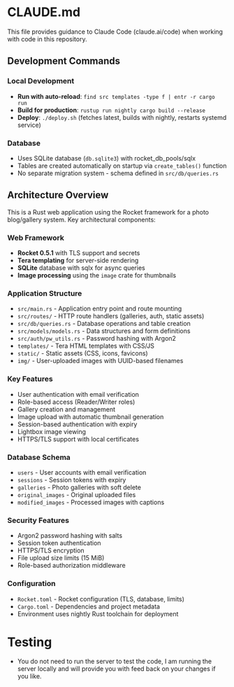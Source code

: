 # CLAUDE.md

This file provides guidance to Claude Code (claude.ai/code) when working with code in this repository.

## Development Commands

### Local Development

- **Run with auto-reload**: `find src templates -type f | entr -r cargo run`
- **Build for production**: `rustup run nightly cargo build --release`
- **Deploy**: `./deploy.sh` (fetches latest, builds with nightly, restarts systemd service)

### Database

- Uses SQLite database (`db.sqlite3`) with rocket_db_pools/sqlx
- Tables are created automatically on startup via `create_tables()` function
- No separate migration system - schema defined in `src/db/queries.rs`

## Architecture Overview

This is a Rust web application using the Rocket framework for a photo blog/gallery system. Key architectural components:

### Web Framework

- **Rocket 0.5.1** with TLS support and secrets
- **Tera templating** for server-side rendering
- **SQLite** database with sqlx for async queries
- **Image processing** using the `image` crate for thumbnails

### Application Structure

- `src/main.rs` - Application entry point and route mounting
- `src/routes/` - HTTP route handlers (galleries, auth, static assets)
- `src/db/queries.rs` - Database operations and table creation
- `src/models/models.rs` - Data structures and form definitions
- `src/auth/pw_utils.rs` - Password hashing with Argon2
- `templates/` - Tera HTML templates with CSS/JS
- `static/` - Static assets (CSS, icons, favicons)
- `img/` - User-uploaded images with UUID-based filenames

### Key Features

- User authentication with email verification
- Role-based access (Reader/Writer roles)
- Gallery creation and management
- Image upload with automatic thumbnail generation
- Session-based authentication with expiry
- Lightbox image viewing
- HTTPS/TLS support with local certificates

### Database Schema

- `users` - User accounts with email verification
- `sessions` - Session tokens with expiry
- `galleries` - Photo galleries with soft delete
- `original_images` - Original uploaded files
- `modified_images` - Processed images with captions

### Security Features

- Argon2 password hashing with salts
- Session token authentication
- HTTPS/TLS encryption
- File upload size limits (15 MiB)
- Role-based authorization middleware

### Configuration

- `Rocket.toml` - Rocket configuration (TLS, database, limits)
- `Cargo.toml` - Dependencies and project metadata
- Environment uses nightly Rust toolchain for deployment

# Testing

- You do not need to run the server to test the code, I am running the server locally and will provide you with feed back on your changes if you like.

